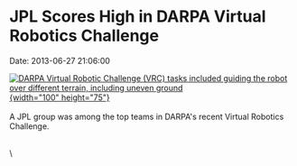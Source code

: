 JPL Scores High in DARPA Virtual Robotics Challenge
===================================================

Date: 2013-06-27 21:06:00

[![DARPA Virtual Robotic Challenge (VRC) tasks included guiding the
robot over different terrain, including uneven
ground](http://www.jpl.nasa.gov/images/darpa/20130627/darpa20130627-th.jpg){width="100"
height="75"}](http://www.jpl.nasa.gov/news/news.php?release=2013-210&rn=news.xml&rst=3840)\
\
A JPL group was among the top teams in DARPA\'s recent Virtual Robotics
Challenge.

\
\

